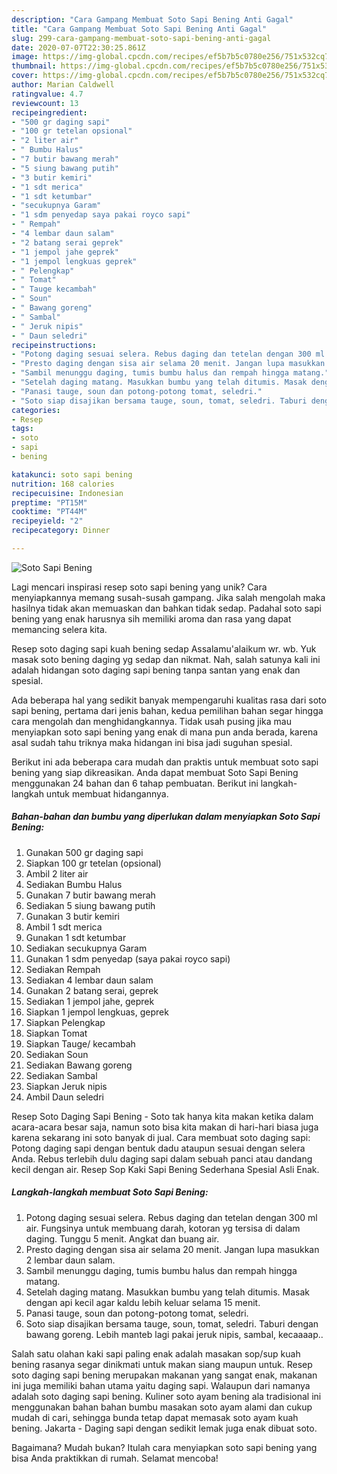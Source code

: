 ```yaml
---
description: "Cara Gampang Membuat Soto Sapi Bening Anti Gagal"
title: "Cara Gampang Membuat Soto Sapi Bening Anti Gagal"
slug: 299-cara-gampang-membuat-soto-sapi-bening-anti-gagal
date: 2020-07-07T22:30:25.861Z
image: https://img-global.cpcdn.com/recipes/ef5b7b5c0780e256/751x532cq70/soto-sapi-bening-foto-resep-utama.jpg
thumbnail: https://img-global.cpcdn.com/recipes/ef5b7b5c0780e256/751x532cq70/soto-sapi-bening-foto-resep-utama.jpg
cover: https://img-global.cpcdn.com/recipes/ef5b7b5c0780e256/751x532cq70/soto-sapi-bening-foto-resep-utama.jpg
author: Marian Caldwell
ratingvalue: 4.7
reviewcount: 13
recipeingredient:
- "500 gr daging sapi"
- "100 gr tetelan opsional"
- "2 liter air"
- " Bumbu Halus"
- "7 butir bawang merah"
- "5 siung bawang putih"
- "3 butir kemiri"
- "1 sdt merica"
- "1 sdt ketumbar"
- "secukupnya Garam"
- "1 sdm penyedap saya pakai royco sapi"
- " Rempah"
- "4 lembar daun salam"
- "2 batang serai geprek"
- "1 jempol jahe geprek"
- "1 jempol lengkuas geprek"
- " Pelengkap"
- " Tomat"
- " Tauge kecambah"
- " Soun"
- " Bawang goreng"
- " Sambal"
- " Jeruk nipis"
- " Daun seledri"
recipeinstructions:
- "Potong daging sesuai selera. Rebus daging dan tetelan dengan 300 ml air. Fungsinya untuk membuang darah, kotoran yg tersisa di dalam daging. Tunggu 5 menit. Angkat dan buang air."
- "Presto daging dengan sisa air selama 20 menit. Jangan lupa masukkan 2 lembar daun salam."
- "Sambil menunggu daging, tumis bumbu halus dan rempah hingga matang."
- "Setelah daging matang. Masukkan bumbu yang telah ditumis. Masak dengan api kecil agar kaldu lebih keluar selama 15 menit."
- "Panasi tauge, soun dan potong-potong tomat, seledri."
- "Soto siap disajikan bersama tauge, soun, tomat, seledri. Taburi dengan bawang goreng. Lebih manteb lagi pakai jeruk nipis, sambal, kecaaaap.."
categories:
- Resep
tags:
- soto
- sapi
- bening

katakunci: soto sapi bening 
nutrition: 168 calories
recipecuisine: Indonesian
preptime: "PT15M"
cooktime: "PT44M"
recipeyield: "2"
recipecategory: Dinner

---
```



![Soto Sapi Bening](https://img-global.cpcdn.com/recipes/ef5b7b5c0780e256/751x532cq70/soto-sapi-bening-foto-resep-utama.jpg)

Lagi mencari inspirasi resep soto sapi bening yang unik? Cara menyiapkannya memang susah-susah gampang. Jika salah mengolah maka hasilnya tidak akan memuaskan dan bahkan tidak sedap. Padahal soto sapi bening yang enak harusnya sih memiliki aroma dan rasa yang dapat memancing selera kita.

Resep soto daging sapi kuah bening sedap Assalamu&#39;alaikum wr. wb. Yuk masak soto bening daging yg sedap dan nikmat. Nah, salah satunya kali ini adalah hidangan soto daging sapi bening tanpa santan yang enak dan spesial.

Ada beberapa hal yang sedikit banyak mempengaruhi kualitas rasa dari soto sapi bening, pertama dari jenis bahan, kedua pemilihan bahan segar hingga cara mengolah dan menghidangkannya. Tidak usah pusing jika mau menyiapkan soto sapi bening yang enak di mana pun anda berada, karena asal sudah tahu triknya maka hidangan ini bisa jadi suguhan spesial.


Berikut ini ada beberapa cara mudah dan praktis untuk membuat soto sapi bening yang siap dikreasikan. Anda dapat membuat Soto Sapi Bening menggunakan 24 bahan dan 6 tahap pembuatan. Berikut ini langkah-langkah untuk membuat hidangannya.

<!--inarticleads1-->

##### Bahan-bahan dan bumbu yang diperlukan dalam menyiapkan Soto Sapi Bening:

1. Gunakan 500 gr daging sapi
1. Siapkan 100 gr tetelan (opsional)
1. Ambil 2 liter air
1. Sediakan  Bumbu Halus
1. Gunakan 7 butir bawang merah
1. Sediakan 5 siung bawang putih
1. Gunakan 3 butir kemiri
1. Ambil 1 sdt merica
1. Gunakan 1 sdt ketumbar
1. Sediakan secukupnya Garam
1. Gunakan 1 sdm penyedap (saya pakai royco sapi)
1. Sediakan  Rempah
1. Sediakan 4 lembar daun salam
1. Gunakan 2 batang serai, geprek
1. Sediakan 1 jempol jahe, geprek
1. Siapkan 1 jempol lengkuas, geprek
1. Siapkan  Pelengkap
1. Siapkan  Tomat
1. Siapkan  Tauge/ kecambah
1. Sediakan  Soun
1. Sediakan  Bawang goreng
1. Sediakan  Sambal
1. Siapkan  Jeruk nipis
1. Ambil  Daun seledri


Resep Soto Daging Sapi Bening - Soto tak hanya kita makan ketika dalam acara-acara besar saja, namun soto bisa kita makan di hari-hari biasa juga karena sekarang ini soto banyak di jual. Cara membuat soto daging sapi: Potong daging sapi dengan bentuk dadu ataupun sesuai dengan selera Anda. Rebus terlebih dulu daging sapi dalam sebuah panci atau dandang kecil dengan air. Resep Sop Kaki Sapi Bening Sederhana Spesial Asli Enak. 

<!--inarticleads2-->

##### Langkah-langkah membuat Soto Sapi Bening:

1. Potong daging sesuai selera. Rebus daging dan tetelan dengan 300 ml air. Fungsinya untuk membuang darah, kotoran yg tersisa di dalam daging. Tunggu 5 menit. Angkat dan buang air.
1. Presto daging dengan sisa air selama 20 menit. Jangan lupa masukkan 2 lembar daun salam.
1. Sambil menunggu daging, tumis bumbu halus dan rempah hingga matang.
1. Setelah daging matang. Masukkan bumbu yang telah ditumis. Masak dengan api kecil agar kaldu lebih keluar selama 15 menit.
1. Panasi tauge, soun dan potong-potong tomat, seledri.
1. Soto siap disajikan bersama tauge, soun, tomat, seledri. Taburi dengan bawang goreng. Lebih manteb lagi pakai jeruk nipis, sambal, kecaaaap..


Salah satu olahan kaki sapi paling enak adalah masakan sop/sup kuah bening rasanya segar dinikmati untuk makan siang maupun untuk. Resep soto daging sapi bening merupakan makanan yang sangat enak, makanan ini juga memiliki bahan utama yaitu daging sapi. Walaupun dari namanya adalah soto daging sapi bening. Kuliner soto ayam bening ala tradisional ini menggunakan bahan bahan bumbu masakan soto ayam alami dan cukup mudah di cari, sehingga bunda tetap dapat memasak soto ayam kuah bening. Jakarta - Daging sapi dengan sedikit lemak juga enak dibuat soto. 

Bagaimana? Mudah bukan? Itulah cara menyiapkan soto sapi bening yang bisa Anda praktikkan di rumah. Selamat mencoba!
